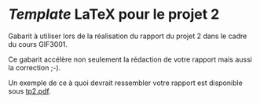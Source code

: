 # *Template* LaTeX pour le projet 2

Gabarit à utiliser lors de la réalisation du rapport du projet 2 dans le cadre du cours
GIF3001.

Ce gabarit accélère non seulement la rédaction de votre rapport mais aussi la correction ;-).

Un exemple de ce à quoi devrait ressembler votre rapport est disponible sous [tp2.pdf](./tp2.pdf).
